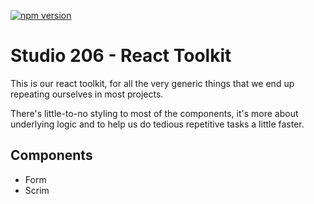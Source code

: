 [![npm version](https://img.shields.io/npm/v/@studio206/react-toolkit)](https://www.npmjs.com/package/@studio206/react-toolkit)

# Studio 206 - React Toolkit

This is our react toolkit, for all the very generic things that we end up repeating ourselves in most projects.

There's little-to-no styling to most of the components, it's more about underlying logic and to help us do tedious repetitive tasks a little faster.

## Components

- Form
- Scrim
